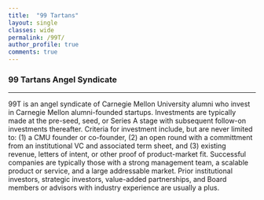 ```yaml
---
title:  "99 Tartans"
layout: single
classes: wide
permalink: /99T/
author_profile: true
comments: true
---
```


### 99 Tartans Angel Syndicate
---

99T is an angel syndicate of Carnegie Mellon University alumni who invest in Carnegie Mellon alumni-founded startups. Investments are typically made at the pre-seed, seed, or Series A stage with subsequent follow-on investments thereafter. Criteria for investment include, but are never limited to: (1) a CMU founder or co-founder, (2) an open round with a committment from an institutional VC and associated term sheet, and (3) existing revenue, letters of intent, or other proof of product-market fit. Successful companies are typically those with a strong management team, a scalable product or service, and a large addressable market. Prior institutional investors, strategic investors, value-added partnerships, and Board members or advisors with industry experience are usually a plus. 

